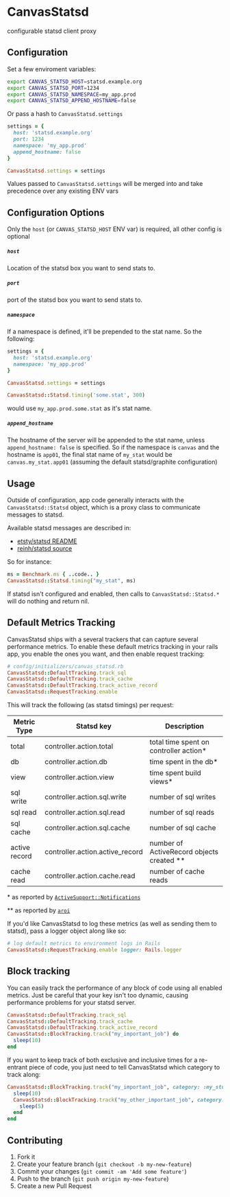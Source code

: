 # CanvasStatsd

configurable statsd client proxy

## Configuration

Set a few enviroment variables:

```bash
export CANVAS_STATSD_HOST=statsd.example.org
export CANVAS_STATSD_PORT=1234
export CANVAS_STATSD_NAMESPACE=my_app.prod
export CANVAS_STATSD_APPEND_HOSTNAME=false
```

Or pass a hash to `CanvasStatsd.settings`

```ruby
settings = {
  host: 'statsd.example.org'
  port: 1234
  namespace: 'my_app.prod'
  append_hostname: false
}

CanvasStatsd.settings = settings
```

Values passed to `CanvasStatsd.settings` will be merged into and take precedence over any existing ENV vars

## Configuration Options

Only the `host` (or `CANVAS_STATSD_HOST` ENV var) is required, all other config
is optional

##### `host`

Location of the statsd box you want to send stats to.

##### `port`

port of the statsd box you want to send stats to.

##### `namespace`

If a namespace is defined, it'll be prepended to the stat name. So the following:

```ruby
settings = {
  host: 'statsd.example.org'
  namespace: 'my_app.prod'
}

CanvasStatsd.settings = settings

CanvasStatsd::Statsd.timing('some.stat', 300)
```

would use `my_app.prod.some.stat` as it's stat name.


##### `append_hostname`

The hostname of the server will be appended to the stat name, unless
`append_hostname: false` is specified. So if the namespace is `canvas` and the
hostname is `app01`, the final stat name of `my_stat` would be
`canvas.my_stat.app01` (assuming the default statsd/graphite configuration)


## Usage

Outside of configuration, app code generally interacts with the
`CanvasStatsd::Statsd` object, which is a proxy class to communicate messages
to statsd.

Available statsd messages are described in:

* [etsty/statsd README](https://github.com/etsy/statsd/blob/master/README.md)
* [reinh/statsd source](https://github.com/reinh/statsd/blob/master/lib/statsd.rb)

So for instance:

```ruby
ms = Benchmark.ms { ..code.. }
CanvasStatsd::Statsd.timing("my_stat", ms)
```

If statsd isn't configured and enabled, then calls to `CanvasStatsd::Statsd.*`
will do nothing and return nil.



## Default Metrics Tracking

CanvasStatsd ships with a several trackers that can capture
several performance metrics. To enable these default metrics
tracking in your rails app, you enable the ones you want, and
then enable request tracking:

```ruby
# config/initializers/canvas_statsd.rb
CanvasStatsd::DefaultTracking.track_sql
CanvasStatsd::DefaultTracking.track_cache
CanvasStatsd::DefaultTracking.track_active_record
CanvasStatsd::RequestTracking.enable
```

This will track the following (as statsd
timings) per request:

| Metric Type   | Statsd key                      | Description                               |
| -----------   | --------------------------      | ---------------------------------         |
| total         | controller.action.total         | total time spent on controller action*    |
| db            | controller.action.db            | time spent in the db*                     |
| view          | controller.action.view          | time spent build views*                   |
| sql write     | controller.action.sql.write     | number of sql writes                      |
| sql read      | controller.action.sql.read      | number of sql reads                       |
| sql cache     | controller.action.sql.cache     | number of sql cache                       |
| active record | controller.action.active_record | number of ActiveRecord objects created ** |
| cache read    | controller.action.cache.read    | number of cache reads                     |


\* as reported by [`ActiveSupport::Notifications`](http://api.rubyonrails.org/classes/ActiveSupport/Notifications.html)

\** as reported by [`aroi`](https://github.com/knomedia/aroi)

If you'd like CanvasStatsd to log these metrics (as well as sending them to statsd), pass a logger object along like so:

```ruby
# log default metrics to environment logs in Rails
CanvasStatsd::RequestTracking.enable logger: Rails.logger
```
## Block tracking

You can easily track the performance of any block of code using all enabled
metrics. Just be careful that your key isn't too dynamic, causing performance problems
for your statsd server.

```ruby
CanvasStatsd::DefaultTracking.track_sql
CanvasStatsd::DefaultTracking.track_cache
CanvasStatsd::DefaultTracking.track_active_record
CanvasStatsd::BlockTracking.track("my_important_job") do
  sleep(10)
end
```

If you want to keep track of both exclusive and inclusive times for a re-entrant piece of code,
you just need to tell CanvasStatsd which category to track along:

```ruby
CanvasStatsd::BlockTracking.track("my_important_job", category: :my_stuff) do
  sleep(10)
  CanvasStatsd::BlockTracking.track("my_other_important_job", category: :my_stuff) do
    sleep(5)
  end
end
```

## Contributing

1. Fork it
2. Create your feature branch (`git checkout -b my-new-feature`)
3. Commit your changes (`git commit -am 'Add some feature'`)
4. Push to the branch (`git push origin my-new-feature`)
5. Create a new Pull Request
